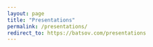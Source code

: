 ```yaml
---
layout: page
title: "Presentations"
permalink: /presentations/
redirect_to: https://batsov.com/presentations
---
```

